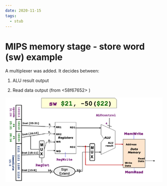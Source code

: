 ```yaml
---
date: 2020-11-15
tags: 
  - stub
---
```


# MIPS memory stage - store word (sw) example

A multiplexer was added. It decides between:

1. ALU result output 

2. Read data output (from <58f67652> )

![](./static/mips-sw-example.png)

